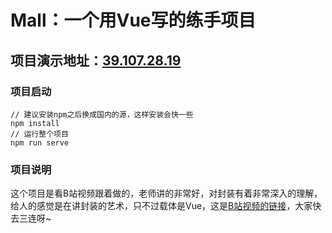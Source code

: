 # Mall：一个用Vue写的练手项目

## 项目演示地址：[39.107.28.19](http://39.107.28.19)

### 项目启动

```shell
// 建议安装npm之后换成国内的源，这样安装会快一些
npm install
// 运行整个项目
npm run serve
```

### 项目说明

这个项目是看B站视频跟着做的，老师讲的非常好，对封装有着非常深入的理解，给人的感觉是在讲封装的艺术，只不过载体是Vue，这是[B站视频的链接]( https://www.bilibili.com/video/av89760569 )，大家快去三连呀~
